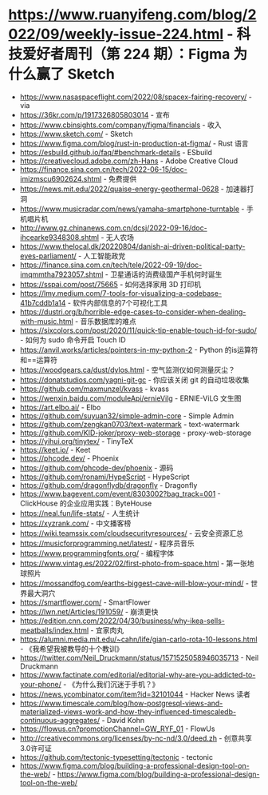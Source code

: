 # https://www.ruanyifeng.com/blog/2022/09/weekly-issue-224.html - 科技爱好者周刊（第 224 期）：Figma 为什么赢了 Sketch

- https://www.nasaspaceflight.com/2022/08/spacex-fairing-recovery/ - via
- https://36kr.com/p/1917326805803014 - 宣布
- https://www.cbinsights.com/company/figma/financials - 收入
- https://www.sketch.com/ - Sketch
- https://www.figma.com/blog/rust-in-production-at-figma/ - Rust 语言
- https://esbuild.github.io/faq/#benchmark-details - ESbuild
- https://creativecloud.adobe.com/zh-Hans - Adobe Creative Cloud
- https://finance.sina.com.cn/tech/2022-06-15/doc-imizmscu6902624.shtml - 免费提供
- https://news.mit.edu/2022/quaise-energy-geothermal-0628 - 加速器打洞
- https://www.musicradar.com/news/yamaha-smartphone-turntable - 手机唱片机
- http://www.gz.chinanews.com.cn/dcsj/2022-09-16/doc-ihcearke9348308.shtml - 无人农场
- https://www.thelocal.dk/20220804/danish-ai-driven-political-party-eyes-parliament/ - 人工智能政党
- https://finance.sina.com.cn/tech/tele/2022-09-19/doc-imqmmtha7923057.shtml - 卫星通话的消费级国产手机何时诞生
- https://sspai.com/post/75665 - 如何选择家用 3D 打印机
- https://lmy.medium.com/7-tools-for-visualizing-a-codebase-41b7cddb1a14 - 软件内部信息的7个可视化工具
- https://dustri.org/b/horrible-edge-cases-to-consider-when-dealing-with-music.html - 音乐数据库的难点
- https://sixcolors.com/post/2020/11/quick-tip-enable-touch-id-for-sudo/ - 如何为 sudo 命令开启 Touch ID
- https://anvil.works/articles/pointers-in-my-python-2 - Python 的is运算符和==运算符
- https://woodgears.ca/dust/dylos.html - 空气监测仪如何测量灰尘？
- https://donatstudios.com/yagni-git-gc - 你应该关闭 git 的自动垃圾收集
- https://github.com/maxmunzel/kvass - kvass
- https://wenxin.baidu.com/moduleApi/ernieVilg - ERNIE-ViLG 文生图
- https://art.elbo.ai/ - Elbo
- https://github.com/suyuan32/simple-admin-core - Simple Admin
- https://github.com/zengkan0703/text-watermark - text-watermark
- https://github.com/KID-joker/proxy-web-storage - proxy-web-storage
- https://yihui.org/tinytex/ - TinyTeX
- https://keet.io/ - Keet
- https://phcode.dev/ - Phoenix
- https://github.com/phcode-dev/phoenix - 源码
- https://github.com/ronami/HypeScript - HypeScript
- https://github.com/dragonflydb/dragonfly - Dragonfly
- https://www.bagevent.com/event/8303002?bag_track=001 - ClickHouse 的企业应用实践：ByteHouse
- https://neal.fun/life-stats/ - 人生统计
- https://xyzrank.com/ - 中文播客榜
- https://wiki.teamssix.com/cloudsecurityresources/ - 云安全资源汇总
- https://musicforprogramming.net/latest/ - 程序员音乐
- https://www.programmingfonts.org/ - 编程字体
- https://www.vintag.es/2022/02/first-photo-from-space.html - 第一张地球照片
- https://mossandfog.com/earths-biggest-cave-will-blow-your-mind/ - 世界最大洞穴
- https://smartflower.com/ - SmartFlower
- https://lwn.net/Articles/191059/ - 崩溃更快
- https://edition.cnn.com/2022/04/30/business/why-ikea-sells-meatballs/index.html - 宜家肉丸
- https://alumni.media.mit.edu/~cahn/life/gian-carlo-rota-10-lessons.html - 《我希望我被教导的十个教训》
- https://twitter.com/Neil_Druckmann/status/1571525058946035713 - Neil Druckmann
- https://www.factinate.com/editorial/editorial-why-are-you-addicted-to-your-phone/ - 《为什么我们沉迷于手机？》
- https://news.ycombinator.com/item?id=32101044 - Hacker News 读者
- https://www.timescale.com/blog/how-postgresql-views-and-materialized-views-work-and-how-they-influenced-timescaledb-continuous-aggregates/ - David Kohn
- https://flowus.cn?promotionChannel=GW_RYF_01 - FlowUs
- http://creativecommons.org/licenses/by-nc-nd/3.0/deed.zh - 创意共享3.0许可证
- https://github.com/tectonic-typesetting/tectonic - tectonic
- https://www.figma.com/blog/building-a-professional-design-tool-on-the-web/ - https://www.figma.com/blog/building-a-professional-design-tool-on-the-web/